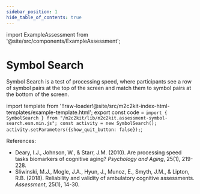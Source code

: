 ```yaml
---
sidebar_position: 1
hide_table_of_contents: true
---
```


import ExampleAssessment from '@site/src/components/ExampleAssessment';

# Symbol Search

Symbol Search is a test of processing speed, where participants see a row of symbol pairs at the top of the screen and match them to symbol pairs at the bottom of the screen.

import template from '!!raw-loader!@site/src/m2c2kit-index-html-templates/example-template.html';
export const code = `import { SymbolSearch } from "/m2c2kit/lib/m2c2kit.assessment-symbol-search.esm.min.js";
const activity = new SymbolSearch();
activity.setParameters({show_quit_button: false});`;

<ExampleAssessment template={template} code={code}/>

References:

- Deary, I.J., Johnson, W., & Starr, J.M. (2010). Are processing speed tasks biomarkers of cognitive aging? *Psychology and Aging*, 25(1), 219-228.
- Sliwinski, M.J., Mogle, J.A., Hyun, J., Munoz, E., Smyth, J.M., & Lipton, R.B. (2018). Reliability and validity of ambulatory cognitive assessments. *Assessment*, 25(1), 14-30.
